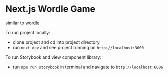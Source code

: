 # Next.js Wordle Game

similar to [wordle](https://www.nytimes.com/games/wordle/index.html)

To run project locally:

- clone project and cd into project directory
- run `next dev` and see project running on `http://localhost:3000`

To run Storybook and view component library:

- run `npm run storybook` in terminal and navigate to `http://localhost:6006`